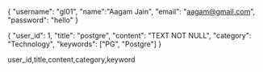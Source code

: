 <!-- User data testing  -->
{
    "username": "gl01",
    "name":"Aagam Jain",
    "email": "aagam@gmail.com",
    "password": "hello"
}

<!-- Post data testing  -->
{
   "user_id": 1,
   "title": "postgre", 
   "content": "TEXT NOT NULL",
   "category": "Technology",
   "keywords": ["PG", "Postgre"]
}

user_id,title,content,category,keyword